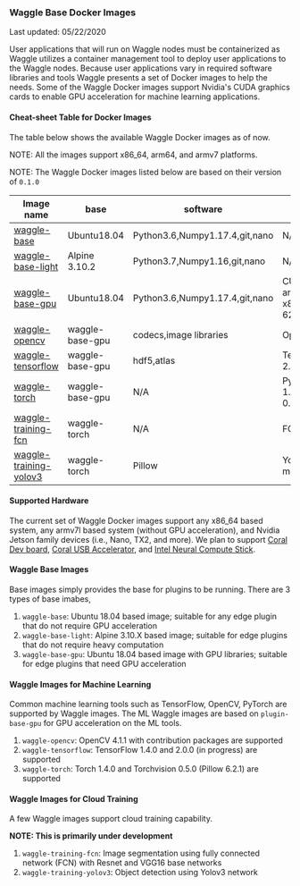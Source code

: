 ### Waggle Base Docker Images

Last updated: 05/22/2020

User applications that will run on Waggle nodes must be containerized as Waggle utilizes a container management tool to deploy user applications to the Waggle nodes. Because user applications vary in required software libraries and tools Waggle presents a set of Docker images to help the needs. Some of the Waggle Docker images support Nvidia's CUDA graphics cards to enable GPU acceleration for machine learning applications. 

#### Cheat-sheet Table for Docker Images

The table below shows the available Waggle Docker images as of now. 

NOTE: All the images support x86_64, arm64, and armv7 platforms. 

NOTE: The Waggle Docker images listed below are based on their version of `0.1.0`

| Image name | base | software | ML tools | etc |
|---|---|---|---|---|
| [waggle-base](https://hub.docker.com/r/waggle/plugin-base) | Ubuntu18.04 | Python3.6,Numpy1.17.4,git,nano | N/A |   |
| [waggle-base-light](https://hub.docker.com/r/waggle/plugin-base-light) | Alpine 3.10.2 | Python3.7,Numpy1.16,git,nano | N/A |   |
| [waggle-base-gpu](https://hub.docker.com/r/waggle/plugin-base-gpu) | Ubuntu18.04 | Python3.6,Numpy1.17.4,git,nano | CUDA 10.1(for arm64)/10.2(for x86_64),Mali T-62x  |   |
| [waggle-opencv](https://hub.docker.com/r/waggle/plugin-opencv) | waggle-base-gpu | codecs,image libraries  | OpenCV 4.1.1 |   |
| [waggle-tensorflow](https://hub.docker.com/r/waggle/plugin-tensorflow) | waggle-base-gpu | hdf5,atlas | TensorFlow 1.4 / 2.1.0  |   |
| [waggle-torch](https://hub.docker.com/r/waggle/plugin-torch) | waggle-base-gpu | N/A  | PyTorch 1.4.0,Torchvision 0.5.0  |   |
| [waggle-training-fcn](https://hub.docker.com/r/waggle/plugin-training-fcn) | waggle-torch | N/A  | FCN models  |   |
| [waggle-training-yolov3](https://hub.docker.com/r/waggle/plugin-training-yolov3) | waggle-torch | Pillow | YoloV3 model,tensorboardx  |   |

#### Supported Hardware

The current set of Waggle Docker images support any x86_64 based system, any armv7l based system (without GPU acceleration), and Nvidia Jetson family devices (i.e., Nano, TX2, and more). We plan to support [Coral Dev board](https://coral.ai/products/dev-board), [Coral USB Accelerator](https://coral.ai/products/accelerator), and [Intel Neural Compute Stick](https://software.intel.com/content/www/us/en/develop/hardware/neural-compute-stick.html).

#### Waggle Base Images

Base images simply provides the base for plugins to be running. There are 3 types of base imabes,

1) `waggle-base`: Ubuntu 18.04 based image; suitable for any edge plugin that do not require GPU acceleration
2) `waggle-base-light`: Alpine 3.10.X based image; suitable for edge plugins that do not require heavy computation
3) `waggle-base-gpu`: Ubuntu 18.04 based image with GPU libraries; suitable for edge plugins that need GPU acceleration

#### Waggle Images for Machine Learning

Common machine learning tools such as TensorFlow, OpenCV, PyTorch are supported by Waggle images. The ML Waggle images are based on `plugin-base-gpu` for GPU acceleration on the ML tools.

1) `waggle-opencv`: OpenCV 4.1.1 with contribution packages are supported
2) `waggle-tensorflow`: TensorFlow 1.4.0 and 2.0.0 (in progress) are supported
3) `waggle-torch`: Torch 1.4.0 and Torchvision 0.5.0 (Pillow 6.2.1) are supported

#### Waggle Images for Cloud Training

A few Waggle images support cloud training capability.

__NOTE: This is primarily under development__

1) `waggle-training-fcn`: Image segmentation using fully connected network (FCN) with Resnet and VGG16 base networks
2) `waggle-training-yolov3`: Object detection using Yolov3 network
